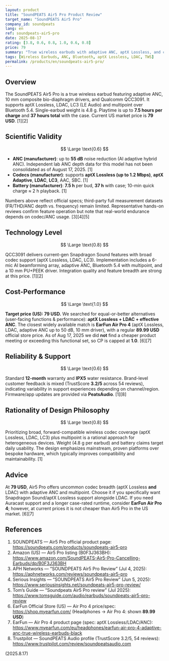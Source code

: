 ```yaml
---
layout: product
title: "SoundPEATS Air5 Pro Product Review"
target_name: "SoundPEATS Air5 Pro"
company_id: soundpeats
lang: en
ref: soundpeats-air5-pro
date: 2025-08-17
rating: [3.8, 0.6, 0.8, 1.0, 0.6, 0.8]
price: 79
summary: "True wireless earbuds with adaptive ANC, aptX Lossless, and comprehensive codec support. Strong technology implementation and competitive pricing."
tags: [Wireless Earbuds, ANC, Bluetooth, aptX Lossless, LDAC, TWS]
permalink: /products/en/soundpeats-air5-pro/
---
```


## Overview

The SoundPEATS Air5 Pro is a true wireless earbud featuring adaptive ANC, 10 mm composite bio-diaphragm drivers, and Qualcomm QCC3091. It supports aptX Lossless, LDAC, LC3 (LE Audio) and multipoint over Bluetooth 5.4. Single-earbud weight is 4.8 g. Playtime is up to **7.5 hours per charge** and **37 hours total** with the case. Current US market price is **79 USD**. [1][2]

## Scientific Validity

$$ \Large \text{0.6} $$

- **ANC (manufacturer)**: up to **55 dB** noise reduction (AI adaptive hybrid ANC). Independent lab ANC depth data for this model has not been consolidated as of August 17, 2025. [1]  
- **Codecs (manufacturer)**: supports **aptX Lossless (up to 1.2 Mbps)**, **aptX Adaptive**, **LDAC**, **LC3**, AAC, SBC. [1]  
- **Battery (manufacturer)**: **7.5 h** per bud, **37 h** with case; 10-min quick charge ≈ 2 h playback. [1]  

Numbers above reflect official specs; third-party full measurement datasets (FR/THD/ANC depth vs. frequency) remain limited. Representative hands-on reviews confirm feature operation but note that real-world endurance depends on codec/ANC usage. [3][4][5]

## Technology Level

$$ \Large \text{0.8} $$

QCC3091 delivers current-gen Snapdragon Sound features with broad codec support (aptX Lossless, LDAC, LC3). Implementation includes a 6-mic AI beamforming array, adaptive ANC, Bluetooth 5.4 with multipoint, and a 10 mm PU+PEEK driver. Integration quality and feature breadth are strong at this price. [1][2]

## Cost-Performance

$$ \Large \text{1.0} $$

**Target price (US): 79 USD.** We searched for equal-or-better alternatives (user-facing functions & performance): **aptX Lossless + LDAC + effective ANC**. The closest widely available match is **EarFun Air Pro 4** (aptX Lossless, LDAC, adaptive ANC up to 50 dB, 10 mm driver), with a regular **89.99 USD** official store price. As of Aug 17, 2025 we did **not** find a cheaper product meeting or exceeding this functional set, so CP is capped at **1.0**. [6][7]

## Reliability & Support

$$ \Large \text{0.6} $$

Standard **12-month** warranty and **IPX5** water resistance. Brand-level customer feedback is mixed (TrustScore **3.2/5** across 54 reviews), indicating variability in support experiences depending on channel/region. Firmware/app updates are provided via **PeatsAudio**. [1][8]

## Rationality of Design Philosophy

$$ \Large \text{0.8} $$

Prioritizing broad, forward-compatible wireless codec coverage (aptX Lossless, LDAC, LC3) plus multipoint is a rational approach for heterogeneous devices. Weight (4.8 g per earbud) and battery claims target daily usability. The design emphasizes mainstream, proven platforms over bespoke hardware, which typically improves compatibility and maintainability. [1]

## Advice

At **79 USD**, Air5 Pro offers uncommon codec breadth (aptX Lossless **and** LDAC) with adaptive ANC and multipoint. Choose it if you specifically want Snapdragon Sound/aptX Lossless support alongside LDAC. If you need Auracast support and a longer case-rated runtime, consider **EarFun Air Pro 4**; however, at current prices it is not cheaper than Air5 Pro in the US market. [6][7]

## References

1) SOUNDPEATS — Air5 Pro official product page: https://soundpeats.com/products/soundpeats-air5-pro  
2) Amazon (US) — Air5 Pro listing (B0F3J363BH): https://www.amazon.com/SoundPEATS-Air5-Pro-Cancelling-Earbuds/dp/B0F3J363BH  
3) APH Networks — “SOUNDPEATS Air5 Pro Review” (Jul 4, 2025): https://aphnetworks.com/reviews/soundpeats-air5-pro  
4) Serious Insights — “SOUNDPEATS Air5 Pro Review” (Jun 5, 2025): https://www.seriousinsights.net/soundpeats-air5-pro-review/  
5) Tom’s Guide — “Soundpeats Air5 Pro review” (Jul 2025): https://www.tomsguide.com/audio/earbuds/soundpeats-air5-pro-review  
6) EarFun Official Store (US) — Air Pro 4 price/spec: https://shop.myearfun.com/  (Headphones → Air Pro 4: shown **89.99 USD**)  
7) EarFun — Air Pro 4 product page (spec: aptX Lossless/LDAC/ANC): https://www.myearfun.com/eu/headphones/earfun-air-pro-4-adaptive-anc-true-wireless-earbuds-black  
8) Trustpilot — SoundPEATS Audio profile (TrustScore 3.2/5, 54 reviews): https://www.trustpilot.com/review/soundpeatsaudio.com

(2025.8.17)

